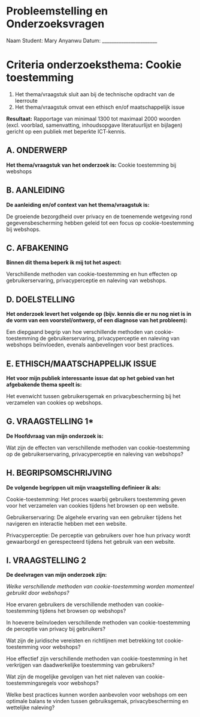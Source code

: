 # Probleemstelling en Onderzoeksvragen

Naam Student: Mary Anyanwu
Datum: _______________________

# Criteria onderzoeksthema: Cookie toestemming

1. Het thema/vraagstuk sluit aan bij de technische opdracht
van de leerroute
2. Het thema/vraagstuk omvat een ethisch en/of maatschappelijk
issue

**Resultaat:** Rapportage van minimaal 1300 tot maximaal 2000 woorden (excl. voorblad, samenvatting, inhoudsopgave literatuurlijst en bijlagen) gericht op een publiek met beperkte ICT-kennis.

## A. ONDERWERP

**Het thema/vraagstuk van het onderzoek is:**
Cookie toestemming bij webshops

## B. AANLEIDING

**De aanleiding en/of context van het thema/vraagstuk is:**

De groeiende bezorgdheid over privacy en de toenemende wetgeving rond gegevensbescherming hebben geleid tot een focus op cookie-toestemming bij webshops.

## C. AFBAKENING

**Binnen dit thema beperk ik mij tot het aspect:**

Verschillende methoden van cookie-toestemming en hun effecten op gebruikerservaring, privacyperceptie en naleving van webshops.

## D. DOELSTELLING

**Het onderzoek levert het volgende op (bijv. kennis die er nu nog niet is in de vorm van een voorstel/ontwerp, of een diagnose van het probleem):**

Een diepgaand begrip van hoe verschillende methoden van cookie-toestemming de gebruikerservaring, privacyperceptie en naleving van webshops beïnvloeden, evenals aanbevelingen voor best practices.


## E. ETHISCH/MAATSCHAPPELIJK ISSUE

**Het voor mijn publiek interessante issue dat op het gebied van het afgebakende thema speelt is:**

Het evenwicht tussen gebruikersgemak en privacybescherming bij het verzamelen van cookies op webshops.

## G. VRAAGSTELLING 1*

**De Hoofdvraag van mijn onderzoek is:**

Wat zijn de effecten van verschillende methoden van cookie-toestemming op de gebruikerservaring, privacyperceptie en naleving van webshops?


## H. BEGRIPSOMSCHRIJVING

**De volgende begrippen uit mijn vraagstelling definieer ik als:**

Cookie-toestemming: Het proces waarbij gebruikers toestemming geven voor het verzamelen van cookies tijdens het browsen op een website.

Gebruikerservaring: De algehele ervaring van een gebruiker tijdens het navigeren en interactie hebben met een website.

Privacyperceptie: De perceptie van gebruikers over hoe hun privacy wordt gewaarborgd en gerespecteerd tijdens het gebruik van een website.


## I. VRAAGSTELLING 2

**De deelvragen van mijn onderzoek zijn:**

*Welke verschillende methoden van cookie-toestemming worden momenteel gebruikt door webshops?*

Hoe ervaren gebruikers de verschillende methoden van cookie-toestemming tijdens het browsen op webshops?

In hoeverre beïnvloeden verschillende methoden van cookie-toestemming de perceptie van privacy bij gebruikers?

Wat zijn de juridische vereisten en richtlijnen met betrekking tot cookie-toestemming voor webshops?

Hoe effectief zijn verschillende methoden van cookie-toestemming in het verkrijgen van daadwerkelijke toestemming van gebruikers?

Wat zijn de mogelijke gevolgen van het niet naleven van cookie-toestemmingsregels voor webshops?

Welke best practices kunnen worden aanbevolen voor webshops om een optimale balans te vinden tussen gebruiksgemak, privacybescherming en wettelijke naleving?